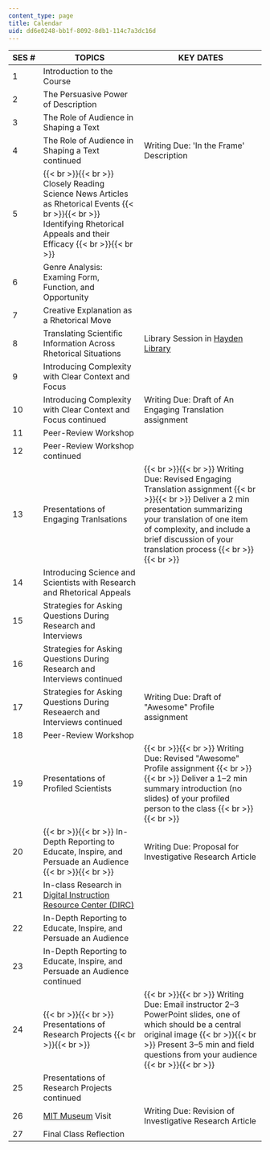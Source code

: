 ```yaml
---
content_type: page
title: Calendar
uid: dd6e0248-bb1f-8092-8db1-114c7a3dc16d
---
```


| SES # | TOPICS | KEY DATES |
| --- | --- | --- |
| 1 | Introduction to the Course | &nbsp; |
| 2 | The Persuasive Power of Description | &nbsp; |
| 3 | The Role of Audience in Shaping a Text | &nbsp; |
| 4 | The Role of Audience in Shaping a Text continued | Writing Due: 'In the Frame' Description |
| 5 |  {{< br >}}{{< br >}} Closely Reading Science News Articles as Rhetorical Events {{< br >}}{{< br >}} Identifying Rhetorical Appeals and their Efficacy {{< br >}}{{< br >}}  | &nbsp; |
| 6 | Genre Analysis: Examing Form, Function, and Opportunity | &nbsp; |
| 7 | Creative Explanation as a Rhetorical Move | &nbsp; |
| 8 | Translating Scientific Information Across Rhetorical Situations | Library Session in [Hayden Library](https://libraries.mit.edu/hayden/) |
| 9 | Introducing Complexity with Clear Context and Focus | &nbsp; |
| 10 | Introducing Complexity with Clear Context and Focus continued | Writing Due: Draft of An Engaging Translation assignment |
| 11 | Peer-Review Workshop | &nbsp; |
| 12 | Peer-Review Workshop continued | &nbsp; |
| 13 | Presentations of Engaging Tranlsations |  {{< br >}}{{< br >}} Writing Due: Revised Engaging Translation assignment {{< br >}}{{< br >}} Deliver a 2 min presentation summarizing your translation of one item of complexity, and include a brief discussion of your translation process {{< br >}}{{< br >}}  |
| 14 | Introducing Science and Scientists with Research and Rhetorical Appeals | &nbsp; |
| 15 | Strategies for Asking Questions During Research and Interviews | &nbsp; |
| 16 | Strategies for Asking Questions During Research and Interviews continued | &nbsp; |
| 17 | Strategies for Asking Questions During Reseaerch and Interviews continued | Writing Due: Draft of "Awesome" Profile assignment |
| 18 | Peer-Review Workshop | &nbsp; |
| 19 | Presentations of Profiled Scientists |  {{< br >}}{{< br >}} Writing Due: Revised "Awesome" Profile assignment {{< br >}}{{< br >}} Deliver a 1–2 min summary introduction (no slides) of your profiled person to the class {{< br >}}{{< br >}}  |
| 20 |  {{< br >}}{{< br >}} In-Depth Reporting to Educate, Inspire, and Persuade an Audience {{< br >}}{{< br >}}  | Writing Due: Proposal for Investigative Research Article |
| 21 | In-class Research in [Digital Instruction Resource Center (DIRC)](https://libraries.mit.edu/dirc/) | &nbsp; |
| 22 | In-Depth Reporting to Educate, Inspire, and Persuade an Audience | &nbsp; |
| 23 | In-Depth Reporting to Educate, Inspire, and Persuade an Audience continued | &nbsp; |
| 24 |  {{< br >}}{{< br >}} Presentations of Research Projects {{< br >}}{{< br >}}  |  {{< br >}}{{< br >}} Writing Due: Email instructor 2–3 PowerPoint slides, one of which should be a central original image {{< br >}}{{< br >}} Present 3–5 min and field questions from your audience {{< br >}}{{< br >}}  |
| 25 | Presentations of Research Projects continued | &nbsp; |
| 26 | [MIT Museum](https://mitmuseum.mit.edu/) Visit | Writing Due: Revision of Investigative Research Article |
| 27 | Final Class Reflection |